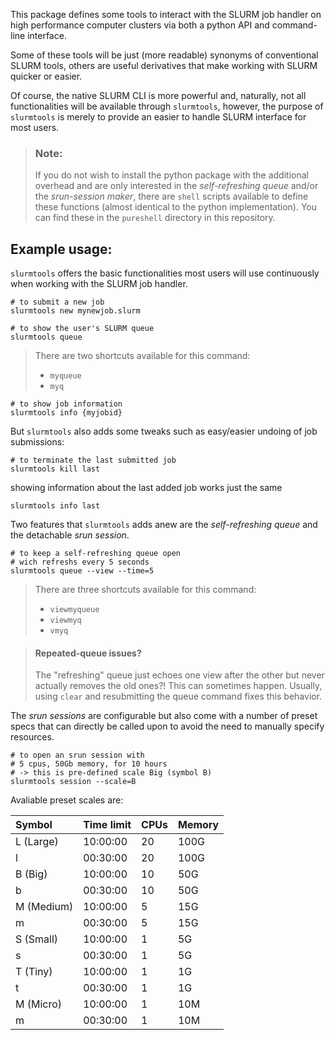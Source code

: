 This package defines some tools to interact with the SLURM job handler on high performance computer clusters via both a python API and command-line interface.

Some of these tools will be just (more readable) synonyms of conventional SLURM tools, others are useful derivatives that make working with SLURM quicker or easier.

Of course, the native SLURM CLI is more powerful and, naturally, not all functionalities will be available through `slurmtools`, however, the purpose of `slurmtools` is merely to provide an easier to handle SLURM interface for most users. 

> ### Note:
> If you do not wish to install the python package with the additional overhead and are only interested in the *self-refreshing queue* and/or the *srun-session maker*, there are `shell` scripts available to define these functions (almost identical to the python implementation). You can find these in the `pureshell` directory in this repository.

## Example usage:
`slurmtools` offers the basic functionalities most users will use continuously when working with the SLURM job handler.

```
# to submit a new job
slurmtools new mynewjob.slurm
```

```
# to show the user's SLURM queue
slurmtools queue 
```
> There are two shortcuts available for this command:
> - `myqueue`
> - `myq` 

```
# to show job information
slurmtools info {myjobid}
```

But `slurmtools` also adds some tweaks such as easy/easier undoing of job submissions:

```
# to terminate the last submitted job
slurmtools kill last
```

showing information about the last added job works just the same

```
slurmtools info last
```

Two features that `slurmtools` adds anew are the 
*self-refreshing queue* and the detachable *srun session*.

```
# to keep a self-refreshing queue open
# wich refreshs every 5 seconds
slurmtools queue --view --time=5
```

> There are three shortcuts available for this command:
> - `viewmyqueue`
> - `viewmyq`
> - `vmyq`

> #### Repeated-queue issues?
> The "refreshing" queue just echoes one view after the other but never actually removes the old ones?!
> This can sometimes happen. Usually, using `clear` and resubmitting the queue command fixes this behavior.

The *srun sessions* are configurable but also come with a
number of preset specs that can directly be called upon to avoid the need to manually specify resources.

```
# to open an srun session with 
# 5 cpus, 50Gb memory, for 10 hours
# -> this is pre-defined scale Big (symbol B)
slurmtools session --scale=B
```

Avaliable preset scales are:

| Symbol     | Time limit | CPUs | Memory |
| :--------- | :--------- | :--- | :----- |
| L (Large)  | 10:00:00   | 20   | 100G   |
| l          | 00:30:00   | 20   | 100G   |
| B (Big)    | 10:00:00   | 10   | 50G    |
| b          | 00:30:00   | 10   | 50G    |
| M (Medium) | 10:00:00   | 5    | 15G    |
| m          | 00:30:00   | 5    | 15G    |
| S (Small)  | 10:00:00   | 1    | 5G     |
| s          | 00:30:00   | 1    | 5G     |
| T (Tiny)   | 10:00:00   | 1    | 1G     |
| t          | 00:30:00   | 1    | 1G     |
| M (Micro)  | 10:00:00   | 1    | 10M    |
| m          | 00:30:00   | 1    | 10M    |

